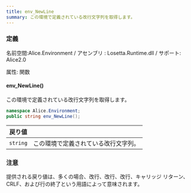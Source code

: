 ```yaml
---
title: env_NewLine
summary: この環境で定義されている改行文字列を取得します。
---
```

### 定義
名前空間:Alice.Environment / アセンブリ : Losetta.Runtime.dll / サポート: Alice2.0

属性: 関数

#### env_NewLine()

この環境で定義されている改行文字列を取得します。

```cs title="AliceScript"
namespace Alice.Environment;
public string env_NewLine();
```

|戻り値| |
|-|-|
|`string`|この環境で定義されている改行文字列。|

### 注意
提供される戻り値は、多くの場合、改行、改行、改行、キャリッジ リターン、CRLF、および行の終了という用語によって意味されます。